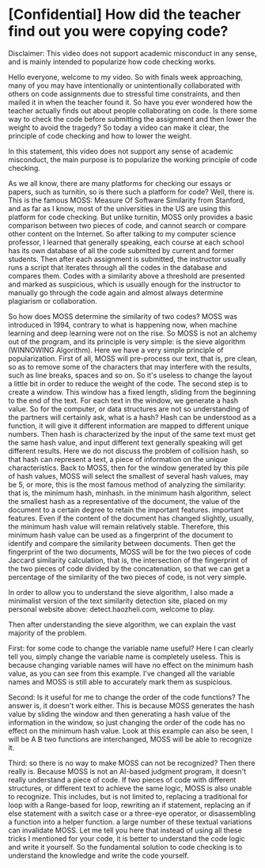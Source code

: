 # [Confidential] How did the teacher find out you were copying code?

Disclaimer: This video does not support academic misconduct in any sense, and is mainly intended to popularize how code checking works.

Hello everyone, welcome to my video. So with finals week approaching, many of you may have intentionally or unintentionally collaborated with others on code assignments due to stressful time constraints, and then mailed it in when the teacher found it. So have you ever wondered how the teacher actually finds out about people collaborating on code. Is there some way to check the code before submitting the assignment and then lower the weight to avoid the tragedy? So today a video can make it clear, the principle of code checking and how to lower the weight.

In this statement, this video does not support any sense of academic misconduct, the main purpose is to popularize the working principle of code checking.

As we all know, there are many platforms for checking our essays or papers, such as turnitin, so is there such a platform for code? Well, there is. This is the famous MOSS: Measure Of Software Similarity from Stanford, and as far as I know, most of the universities in the US are using this platform for code checking. But unlike turnitin, MOSS only provides a basic comparison between two pieces of code, and cannot search or compare other content on the Internet. So after talking to my computer science professor, I learned that generally speaking, each course at each school has its own database of all the code submitted by current and former students. Then after each assignment is submitted, the instructor usually runs a script that iterates through all the codes in the database and compares them. Codes with a similarity above a threshold are presented and marked as suspicious, which is usually enough for the instructor to manually go through the code again and almost always determine plagiarism or collaboration.

So how does MOSS determine the similarity of two codes? MOSS was introduced in 1994, contrary to what is happening now, when machine learning and deep learning were not on the rise. So MOSS is not an alchemy out of the program, and its principle is very simple: is the sieve algorithm (WINNOWING Algorithm). Here we have a very simple principle of popularization. First of all, MOSS will pre-process our text, that is, pre clean, so as to remove some of the characters that may interfere with the results, such as line breaks, spaces and so on. So it's useless to change the layout a little bit in order to reduce the weight of the code. The second step is to create a window. This window has a fixed length, sliding from the beginning to the end of the text. For each text in the window, we generate a hash value. So for the computer, or data structures are not so understanding of the partners will certainly ask, what is a hash? Hash can be understood as a function, it will give it different information are mapped to different unique numbers. Then hash is characterized by the input of the same text must get the same hash value, and input different text generally speaking will get different results. Here we do not discuss the problem of collision hash, so that hash can represent a text, a piece of information on the unique characteristics. Back to MOSS, then for the window generated by this pile of hash values, MOSS will select the smallest of several hash values, may be 5, or more, this is the most famous method of analyzing the similarity: that is, the minimum hash, minhash. in the minimum hash algorithm, select the smallest hash as a representative of the document, the value of the document to a certain degree to retain the important features. important features. Even if the content of the document has changed slightly, usually, the minimum hash value will remain relatively stable. Therefore, this minimum hash value can be used as a fingerprint of the document to identify and compare the similarity between documents. Then get the fingerprint of the two documents, MOSS will be for the two pieces of code Jaccard similarity calculation, that is, the intersection of the fingerprint of the two pieces of code divided by the concatenation, so that we can get a percentage of the similarity of the two pieces of code, is not very simple.

In order to allow you to understand the sieve algorithm, I also made a minimalist version of the text similarity detection site, placed on my personal website above: detect.haozheli.com, welcome to play.

Then after understanding the sieve algorithm, we can explain the vast majority of the problem.

First: for some code to change the variable name useful? Here I can clearly tell you, simply change the variable name is completely useless. This is because changing variable names will have no effect on the minimum hash value, as you can see from this example. I've changed all the variable names and MOSS is still able to accurately mark them as suspicious.

Second: Is it useful for me to change the order of the code functions? The answer is, it doesn't work either. This is because MOSS generates the hash value by sliding the window and then generating a hash value of the information in the window, so just changing the order of the code has no effect on the minimum hash value. Look at this example can also be seen, I will be A B two functions are interchanged, MOSS will be able to recognize it.

Third: so there is no way to make MOSS can not be recognized? Then there really is. Because MOSS is not an AI-based judgment program, it doesn't really understand a piece of code. If two pieces of code with different structures, or different text to achieve the same logic, MOSS is also unable to recognize. This includes, but is not limited to, replacing a traditional for loop with a Range-based for loop, rewriting an if statement, replacing an if else statement with a switch case or a three-eye operator, or disassembling a function into a helper function. a large number of these textual variations can invalidate MOSS. Let me tell you here that instead of using all these tricks I mentioned for your code, it is better to understand the code logic and write it yourself. So the fundamental solution to code checking is to understand the knowledge and write the code yourself.